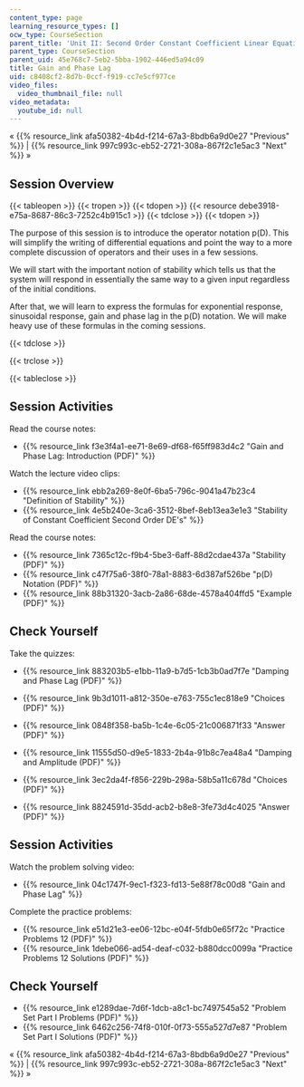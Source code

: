 ```yaml
---
content_type: page
learning_resource_types: []
ocw_type: CourseSection
parent_title: 'Unit II: Second Order Constant Coefficient Linear Equations'
parent_type: CourseSection
parent_uid: 45e768c7-5eb2-5bba-1902-446ed5a94c09
title: Gain and Phase Lag
uid: c8408cf2-8d7b-0ccf-f919-cc7e5cf977ce
video_files:
  video_thumbnail_file: null
video_metadata:
  youtube_id: null
---
```


« {{% resource_link afa50382-4b4d-f214-67a3-8bdb6a9d0e27 "Previous" %}} | {{% resource_link 997c993c-eb52-2721-308a-867f2c1e5ac3 "Next" %}} »

Session Overview
----------------

{{< tableopen >}}
{{< tropen >}}
{{< tdopen >}}
{{< resource debe3918-e75a-8687-86c3-7252c4b915c1 >}}
{{< tdclose >}}
{{< tdopen >}}


The purpose of this session is to introduce the operator notation p(D). This will simplify the writing of differential equations and point the way to a more complete discussion of operators and their uses in a few sessions.

We will start with the important notion of stability which tells us that the system will respond in essentially the same way to a given input regardless of the initial conditions.

After that, we will learn to express the formulas for exponential response, sinusoidal response, gain and phase lag in the p(D) notation. We will make heavy use of these formulas in the coming sessions.


{{< tdclose >}}

{{< trclose >}}

{{< tableclose >}}

Session Activities
------------------

Read the course notes:

*   {{% resource_link f3e3f4a1-ee71-8e69-df68-f65ff983d4c2 "Gain and Phase Lag: Introduction (PDF)" %}}

Watch the lecture video clips:

*   {{% resource_link ebb2a269-8e0f-6ba5-796c-9041a47b23c4 "Definition of Stability" %}}
*   {{% resource_link 4e5b240e-3ca6-3512-8bef-8eb13ea3e1e3 "Stability of Constant Coefficient Second Order DE's" %}}

Read the course notes:

*   {{% resource_link 7365c12c-f9b4-5be3-6aff-88d2cdae437a "Stability (PDF)" %}}
*   {{% resource_link c47f75a6-38f0-78a1-8883-6d387af526be "p(D) Notation (PDF)" %}}
*   {{% resource_link 88b31320-3acb-2a86-68de-4578a404ffd5 "Example (PDF)" %}}

Check Yourself
--------------

Take the quizzes:

*   {{% resource_link 883203b5-e1bb-11a9-b7d5-1cb3b0ad7f7e "Damping and Phase Lag (PDF)" %}}
*   {{% resource_link 9b3d1011-a812-350e-e763-755c1ec818e9 "Choices (PDF)" %}}
*   {{% resource_link 0848f358-ba5b-1c4e-6c05-21c006871f33 "Answer (PDF)" %}}
  
*   {{% resource_link 11555d50-d9e5-1833-2b4a-91b8c7ea48a4 "Damping and Amplitude (PDF)" %}}
*   {{% resource_link 3ec2da4f-f856-229b-298a-58b5a11c678d "Choices (PDF)" %}}
*   {{% resource_link 8824591d-35dd-acb2-b8e8-3fe73d4c4025 "Answer (PDF)" %}}

Session Activities
------------------

Watch the problem solving video:

*   {{% resource_link 04c1747f-9ec1-f323-fd13-5e88f78c00d8 "Gain and Phase Lag" %}}

Complete the practice problems:

*   {{% resource_link e51d21e3-ee06-12bc-e04f-5fdb0e65f72c "Practice Problems 12 (PDF)" %}}
*   {{% resource_link 1debe066-ad54-deaf-c032-b880dcc0099a "Practice Problems 12 Solutions (PDF)" %}}

Check Yourself
--------------

*   {{% resource_link e1289dae-7d6f-1dcb-a8c1-bc7497545a52 "Problem Set Part I Problems (PDF)" %}}
*   {{% resource_link 6462c256-74f8-010f-0f73-555a527d7e87 "Problem Set Part I Solutions (PDF)" %}}

« {{% resource_link afa50382-4b4d-f214-67a3-8bdb6a9d0e27 "Previous" %}} | {{% resource_link 997c993c-eb52-2721-308a-867f2c1e5ac3 "Next" %}} »